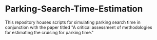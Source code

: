 # Parking-Search-Time-Estimation
This repository houses scripts for simulating parking search time in conjunction with the paper titled "A critical assessment of methodologies for estimating the cruising for parking time."

